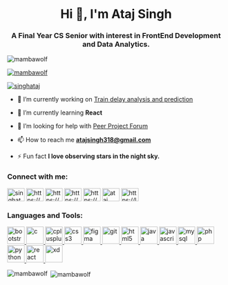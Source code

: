 <h1 align="center">Hi 👋, I'm Ataj Singh</h1>
<h3 align="center">A Final Year CS Senior with interest in FrontEnd Development and Data Analytics.</h3>

<p align="left"> <img src="https://komarev.com/ghpvc/?username=mambawolf&label=Profile%20views&color=0e75b6&style=flat" alt="mambawolf" /> </p>

<p align="left"> <a href="https://github.com/ryo-ma/github-profile-trophy"><img src="https://github-profile-trophy.vercel.app/?username=mambawolf" alt="mambawolf" /></a> </p>

<p align="left"> <a href="https://twitter.com/singhataj" target="blank"><img src="https://img.shields.io/twitter/follow/singhataj?logo=twitter&style=for-the-badge" alt="singhataj" /></a> </p>

- 🔭 I’m currently working on [Train delay analysis and prediction](https://github.com/mambawolf/Train-Delay-Pattern-Analysis-and-Prediction)

- 🌱 I’m currently learning **React**

- 🤝 I’m looking for help with [Peer Project Forum](https://github.com/mambawolf/Peer-Project-Forum)

- 📫 How to reach me **atajsingh318@gmail.com**

- ⚡ Fun fact **I love observing stars in the night sky.**

<h3 align="left">Connect with me:</h3>
<p align="left">
<a href="https://twitter.com/singhataj" target="blank"><img align="center" src="https://cdn.jsdelivr.net/npm/simple-icons@3.0.1/icons/twitter.svg" alt="singhataj" height="30" width="40" /></a>
<a href="https://linkedin.com/in/https://www.linkedin.com/in/atajsingh318" target="blank"><img align="center" src="https://cdn.jsdelivr.net/npm/simple-icons@3.0.1/icons/linkedin.svg" alt="https://www.linkedin.com/in/atajsingh318" height="30" width="40" /></a>
<a href="https://kaggle.com/https://www.kaggle.com/atajsingh" target="blank"><img align="center" src="https://cdn.jsdelivr.net/npm/simple-icons@3.0.1/icons/kaggle.svg" alt="https://www.kaggle.com/atajsingh" height="30" width="40" /></a>
<a href="https://instagram.com/https://www.instagram.com/ataj_singh/" target="blank"><img align="center" src="https://cdn.jsdelivr.net/npm/simple-icons@3.0.1/icons/instagram.svg" alt="https://www.instagram.com/ataj_singh/" height="30" width="40" /></a>
<a href="https://www.behance.net/https://www.behance.net/atajsingh" target="blank"><img align="center" src="https://cdn.jsdelivr.net/npm/simple-icons@3.0.1/icons/behance.svg" alt="https://www.behance.net/atajsingh" height="30" width="40" /></a>
<a href="https://www.youtube.com/c/ataj singh" target="blank"><img align="center" src="https://cdn.jsdelivr.net/npm/simple-icons@3.0.1/icons/youtube.svg" alt="ataj singh" height="30" width="40" /></a>
<a href="https://www.leetcode.com/https://leetcode.com/atajsingh318/" target="blank"><img align="center" src="https://cdn.jsdelivr.net/npm/simple-icons@3.0.1/icons/leetcode.svg" alt="https://leetcode.com/atajsingh318/" height="30" width="40" /></a>
</p>

<h3 align="left">Languages and Tools:</h3>
<p align="left"> <a href="https://getbootstrap.com" target="_blank"> <img src="https://devicons.github.io/devicon/devicon.git/icons/bootstrap/bootstrap-plain.svg" alt="bootstrap" width="40" height="40"/> </a> <a href="https://www.cprogramming.com/" target="_blank"> <img src="https://devicons.github.io/devicon/devicon.git/icons/c/c-original.svg" alt="c" width="40" height="40"/> </a> <a href="https://www.w3schools.com/cpp/" target="_blank"> <img src="https://devicons.github.io/devicon/devicon.git/icons/cplusplus/cplusplus-original.svg" alt="cplusplus" width="40" height="40"/> </a> <a href="https://www.w3schools.com/css/" target="_blank"> <img src="https://devicons.github.io/devicon/devicon.git/icons/css3/css3-original-wordmark.svg" alt="css3" width="40" height="40"/> </a> <a href="https://www.figma.com/" target="_blank"> <img src="https://www.vectorlogo.zone/logos/figma/figma-icon.svg" alt="figma" width="40" height="40"/> </a> <a href="https://git-scm.com/" target="_blank"> <img src="https://www.vectorlogo.zone/logos/git-scm/git-scm-icon.svg" alt="git" width="40" height="40"/> </a> <a href="https://www.w3.org/html/" target="_blank"> <img src="https://devicons.github.io/devicon/devicon.git/icons/html5/html5-original-wordmark.svg" alt="html5" width="40" height="40"/> </a> <a href="https://www.java.com" target="_blank"> <img src="https://devicons.github.io/devicon/devicon.git/icons/java/java-original-wordmark.svg" alt="java" width="40" height="40"/> </a> <a href="https://developer.mozilla.org/en-US/docs/Web/JavaScript" target="_blank"> <img src="https://devicons.github.io/devicon/devicon.git/icons/javascript/javascript-original.svg" alt="javascript" width="40" height="40"/> </a> <a href="https://www.mysql.com/" target="_blank"> <img src="https://devicons.github.io/devicon/devicon.git/icons/mysql/mysql-original-wordmark.svg" alt="mysql" width="40" height="40"/> </a> <a href="https://www.php.net" target="_blank"> <img src="https://devicons.github.io/devicon/devicon.git/icons/php/php-original.svg" alt="php" width="40" height="40"/> </a> <a href="https://www.python.org" target="_blank"> <img src="https://devicons.github.io/devicon/devicon.git/icons/python/python-original.svg" alt="python" width="40" height="40"/> </a> <a href="https://reactjs.org/" target="_blank"> <img src="https://devicons.github.io/devicon/devicon.git/icons/react/react-original-wordmark.svg" alt="react" width="40" height="40"/> </a> <a href="https://www.adobe.com/products/xd.html" target="_blank"> <img src="https://cdn.worldvectorlogo.com/logos/adobe-xd.svg" alt="xd" width="40" height="40"/> </a> </p>

<p><img align="left" src="https://github-readme-stats.vercel.app/api/top-langs?username=mambawolf&show_icons=true&locale=en&layout=compact" alt="mambawolf" /></p>

<p>&nbsp;<img align="center" src="https://github-readme-stats.vercel.app/api?username=mambawolf&show_icons=true&locale=en" alt="mambawolf" /></p>

